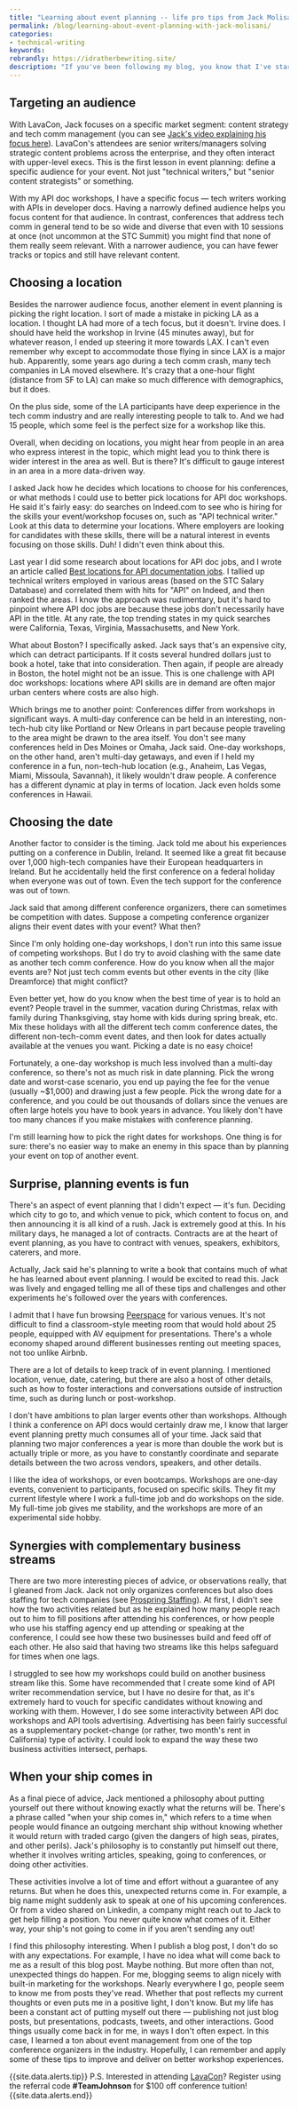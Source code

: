 ```yaml
---
title: "Learning about event planning -- life pro tips from Jack Molisani"
permalink: /blog/learning-about-event-planning-with-jack-molisani/
categories:
- technical-writing
keywords:
rebrandly: https://idratherbewriting.site/
description: "If you've been following my blog, you know that I've started a series of API documentation workshops that I'm organizing on my own. Yesterday I finished teaching a workshop in Los Angeles, California, to a group of 15 people. Before this workshop, I had the privilege of eating dinner with <a href='https://www.linkedin.com/in/jackmolisani/'>Jack Molisani</a>, conference organizer extraordinaire for <a href='https://lavacon.org/'>The LavaCon Conference on Content Strategy and TechComm Management</a>, and I got to peer inside the mind of someone who has mastered the art of event planning. In this post, I'll share a few tips that I learned from Jack."
---
```


##  Targeting an audience

With LavaCon, Jack focuses on a specific market segment: content strategy and tech comm management (you can see [Jack's video explaining his focus here](https://www.youtube.com/watch?v=AR1ht2qh_P4&)). LavaCon's attendees are senior writers/managers solving strategic content problems across the enterprise, and they often interact with upper-level execs. This is the first lesson in event planning: define a specific audience for your event. Not just "technical writers," but "senior content strategists" or something.

With my API doc workshops, I have a specific focus &mdash; tech writers working with APIs in developer docs. Having a narrowly defined audience helps you focus content for that audience. In contrast, conferences that address tech comm in general tend to be so wide and diverse that even with 10 sessions at once (not uncommon at the STC Summit) you might find that none of them really seem relevant. With a narrower audience, you can have fewer tracks or topics and still have relevant content.

## Choosing a location

Besides the narrower audience focus, another element in event planning is picking the right location. I sort of made a mistake in picking LA as a location. I thought LA had more of a tech focus, but it doesn't. Irvine does. I should have held the workshop in Irvine (45 minutes away), but for whatever reason, I ended up steering it more towards LAX. I can't even remember why except to accommodate those flying in since LAX is a major hub. Apparently, some years ago during a tech comm crash, many tech companies in LA moved elsewhere. It's crazy that a one-hour flight (distance from SF to LA) can make so much difference with demographics, but it does.

On the plus side, some of the LA participants have deep experience in the tech comm industry and are really interesting people to talk to. And we had 15 people, which some feel is the perfect size for a workshop like this.

Overall, when deciding on locations, you might hear from people in an area who express interest in the topic, which might lead you to think there is wider interest in the area as well. But is there? It's difficult to gauge interest in an area in a more data-driven way.

I asked Jack how he decides which locations to choose for his conferences, or what methods I could use to better pick locations for API doc workshops. He said it's fairly easy: do searches on Indeed.com to see who is hiring for the skills your event/workshop focuses on, such as "API technical writer." Look at this data to determine your locations. Where employers are looking for candidates with these skills, there will be a natural interest in events focusing on those skills. Duh! I didn't even think about this.

Last year I did some research about locations for API doc jobs, and I wrote an article called [Best locations for API documentation jobs](/learnapidoc/jobapis_location.html). I tallied up technical writers employed in various areas (based on the STC Salary Database) and correlated them with hits for "API" on Indeed, and then ranked the areas. I know the approach was rudimentary, but it's hard to pinpoint where API doc jobs are because these jobs don't necessarily have API in the title. At any rate, the top trending states in my quick searches were California, Texas, Virginia, Massachusetts, and New York.

What about Boston? I specifically asked. Jack says that's an expensive city, which can detract participants. If it costs several hundred dollars just to book a hotel, take that into consideration. Then again, if people are already in Boston, the hotel might not be an issue. This is one challenge with API doc workshops: locations where API skills are in demand are often major urban centers where costs are also high.

Which brings me to another point: Conferences differ from workshops in significant ways. A multi-day conference can be held in an interesting, non-tech-hub city like Portland or New Orleans in part because people traveling to the area might be drawn to the area itself. You don't see many conferences held in Des Moines or Omaha, Jack said. One-day workshops, on the other hand, aren't multi-day getaways, and even if I held my conference in a fun, non-tech-hub location (e.g., Anaheim, Las Vegas, Miami, Missoula, Savannah), it likely wouldn't draw people. A conference has a different dynamic at play in terms of location. Jack even holds some conferences in Hawaii.

## Choosing the date

Another factor to consider is the timing. Jack told me about his experiences putting on a conference in Dublin, Ireland. It seemed like a great fit because over 1,000 high-tech companies have their European headquarters in Ireland. But he accidentally held the first conference on a federal holiday when everyone was out of town. Even the tech support for the conference was out of town.

Jack said that among different conference organizers, there can sometimes be competition with dates. Suppose a competing conference organizer aligns their event dates with your event? What then?

Since I'm only holding one-day workshops, I don't run into this same issue of competing workshops. But I do try to avoid clashing with the same date as another tech comm conference. How do you know when all the major events are? Not just tech comm events but other events in the city (like Dreamforce) that might conflict?

Even better yet, how do you know when the best time of year is to hold an event? People travel in the summer, vacation during Christmas, relax with family during Thanksgiving, stay home with kids during spring break, etc. Mix these holidays with all the different tech comm conference dates, the different non-tech-comm event dates, and then look for dates actually available at the venues you want. Picking a date is no easy choice!

Fortunately, a one-day workshop is much less involved than a multi-day conference, so there's not as much risk in date planning. Pick the wrong date and worst-case scenario, you end up paying the fee for the venue (usually ~$1,000) and drawing just a few people. Pick the wrong date for a conference, and you could be out thousands of dollars since the venues are often large hotels you have to book years in advance. You likely don't have too many chances if you make mistakes with conference planning.

I'm still learning how to pick the right dates for workshops. One thing is for sure: there's no easier way to make an enemy in this space than by planning your event on top of another event.

## Surprise, planning events is fun

There's an aspect of event planning that I didn't expect &mdash; it's fun. Deciding which city to go to, and which venue to pick, which content to focus on, and then announcing it is all kind of a rush. Jack is extremely good at this. In his military days, he managed a lot of contracts. Contracts are at the heart of event planning, as you have to contract with venues, speakers, exhibitors, caterers, and more.

Actually, Jack said he's planning to write a book that contains much of what he has learned about event planning. I would be excited to read this. Jack was lively and engaged telling me all of these tips and challenges and other experiments he's followed over the years with conferences.

I admit that I have fun browsing [Peerspace](https://www.peerspace.com/) for various venues. It's not difficult to find a classroom-style meeting room that would hold about 25 people, equipped with AV equipment for presentations. There's a whole economy shaped around different businesses renting out meeting spaces, not too unlike Airbnb.

There are a lot of details to keep track of in event planning. I mentioned location, venue, date, catering, but there are also a host of other details, such as how to foster interactions and conversations outside of instruction time, such as during lunch or post-workshop.

I don't have ambitions to plan larger events other than workshops. Although I think a conference on API docs would certainly draw me, I know that larger event planning pretty much consumes all of your time. Jack said that planning two major conferences a year is more than double the work but is actually triple or more, as you have to constantly coordinate and separate details between the two across vendors, speakers, and other details.

I like the idea of workshops, or even bootcamps. Workshops are one-day events, convenient to participants, focused on specific skills. They fit my current lifestyle where I work a full-time job and do workshops on the side. My full-time job gives me stability, and the workshops are more of an experimental side hobby.

## Synergies with complementary business streams

There are two more interesting pieces of advice, or observations really, that I gleaned from Jack. Jack not only organizes conferences but also does staffing for tech companies (see [Prospring Staffing](https://prospringstaffing.com/)). At first, I didn't see how the two activities related but as he explained how many people reach out to him to fill positions after attending his conferences, or how people who use his staffing agency end up attending or speaking at the conference, I could see how these two businesses build and feed off of each other. He also said that having two streams like this helps safeguard for times when one lags.

I struggled to see how my workshops could build on another business stream like this. Some have recommended that I create some kind of API writer recommendation service, but I have no desire for that, as it's extremely hard to vouch for specific candidates without knowing and working with them. However, I do see some interactivity between API doc workshops and API tools advertising. Advertising has been fairly successful as a supplementary pocket-change (or rather, two month's rent in California) type of activity. I could look to expand the way these two business activities intersect, perhaps.

## When your ship comes in

As a final piece of advice, Jack mentioned a philosophy about putting yourself out there without knowing exactly what the returns will be. There's a phrase called "when your ship comes in," which refers to a time when people would finance an outgoing merchant ship without knowing whether it would return with traded cargo (given the dangers of high seas, pirates, and other perils). Jack's philosophy is to constantly put himself out there, whether it involves writing articles, speaking, going to conferences, or doing other activities.

These activities involve a lot of time and effort without a guarantee of any returns. But when he does this, unexpected returns come in. For example, a big name might suddenly ask to speak at one of his upcoming conferences. Or from a video shared on Linkedin, a company might reach out to Jack to get help filling a position. You never quite know what comes of it. Either way, your ship's not going to come in if you aren't sending any out!

I find this philosophy interesting. When I publish a blog post, I don't do so with any expectations. For example, I have no idea what will come back to me as a result of this blog post. Maybe nothing. But more often than not, unexpected things do happen. For me, blogging seems to align nicely with built-in marketing for the workshops. Nearly everywhere I go, people seem to know me from posts they've read. Whether that post reflects my current thoughts or even puts me in a positive light, I don't know. But my life has been a constant act of putting myself out there &mdash; publishing not just blog posts, but presentations, podcasts, tweets, and other interactions. Good things usually come back in for me, in ways I don't often expect. In this case, I learned a ton about event management from one of the top conference organizers in the industry. Hopefully, I can remember and apply some of these tips to improve and deliver on better workshop experiences.

{{site.data.alerts.tip}}
P.S. Interested in attending <a href='https://lavacon.org/2020/'>LavaCon</a>? Register using the referral code <b>#TeamJohnson</b> for $100 off conference tuition!
{{site.data.alerts.end}}
